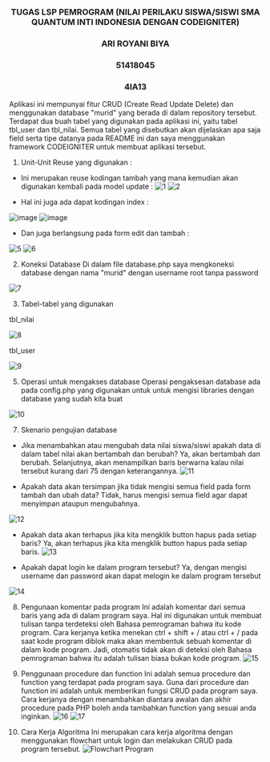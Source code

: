 <h3 style="text-align:center">TUGAS LSP PEMROGRAM (NILAI PERILAKU SISWA/SISWI SMA QUANTUM INTI INDONESIA DENGAN CODEIGNITER)</h3>
<h3 style="text-align:center">ARI ROYANI BIYA</h3>
<h3 style="text-align:center">51418045</h3>
<h3 style="text-align:center">4IA13</h3>

Aplikasi ini mempunyai fitur CRUD (Create Read Update Delete) dan menggunakan database "murid" yang berada di dalam repository tersebut. Terdapat dua buah tabel yang digunakan pada aplikasi ini, yaitu tabel tbl_user dan tbl_nilai. Semua tabel yang disebutkan akan dijelaskan apa saja field serta tipe datanya pada README ini dan saya menggunakan framework CODEIGNITER untuk membuat aplikasi tersebut. 

1. Unit-Unit Reuse yang digunakan :
-	Ini merupakan reuse kodingan tambah yang mana kemudian akan digunakan kembali pada model update :
![1](https://user-images.githubusercontent.com/108471020/177028624-e5a93da8-4377-4add-8d07-d216e3cdd1f7.png)
![2](https://user-images.githubusercontent.com/108471020/177028564-264c4a2b-7150-4031-b206-ac62d01a2926.png)

- Hal ini juga ada dapat kodingan index :

![image](https://user-images.githubusercontent.com/108471020/177028807-9d06627e-ea18-482f-864f-4f6666055160.png)
![image](https://user-images.githubusercontent.com/108471020/177028797-e85097b9-3534-4cc9-bba5-7167288042b9.png)

-	Dan juga berlangsung pada form edit dan tambah :

![5](https://user-images.githubusercontent.com/108471020/177028543-a5d3dfe2-4f09-453d-9a7f-c6510c9f0a70.png)
![6](https://user-images.githubusercontent.com/108471020/177028546-e249cab9-edf8-4044-8630-3ed9f8c9b3ab.png)

2. Koneksi Database
Di dalam file database.php saya mengkoneksi database dengan nama "murid" dengan username root tanpa password

![7](https://user-images.githubusercontent.com/108471020/177028539-622d294a-6b8d-46cb-a36a-959e68c02ffd.png)

3. Tabel-tabel yang digunakan

tbl_nilai

![8](https://user-images.githubusercontent.com/108471020/177028534-465c2ce9-ac14-4c22-83e6-e7677d71f36a.png)

tbl_user

![9](https://user-images.githubusercontent.com/108471020/177028533-53b12131-0584-4e01-bb39-67c4c3449bcd.png)

5. Operasi untuk mengakses database
Operasi pengaksesan database ada pada config.php yang digunakan untuk untuk mengisi libraries dengan database yang sudah kita buat

![10](https://user-images.githubusercontent.com/108471020/177028531-ab88ce35-6f09-43e6-bc0f-c3fb7455d79e.png)

7. Skenario pengujian database
- Jika menambahkan atau mengubah data nilai siswa/siswi apakah data di dalam tabel nilai akan bertambah dan berubah? Ya, akan bertambah dan berubah. Selanjutnya, akan menampilkan baris berwarna kalau nilai tersebut kurang dari 75 dengan keterangannya.
![11](https://user-images.githubusercontent.com/108471020/177028527-57a91ad5-ffe9-4bdc-bc9a-530932bab4cd.png)

- Apakah data akan tersimpan jika tidak mengisi semua field pada form tambah dan ubah data? Tidak, harus mengisi semua field agar dapat menyimpan ataupun mengubahnya.

![12](https://user-images.githubusercontent.com/108471020/177028512-44b9d26b-2da8-4eef-ad8d-5645d81b0070.png)

- Apakah data akan terhapus jika kita mengklik button hapus pada setiap baris? Ya, akan terhapus jika kita mengklik button hapus pada setiap baris.
![13](https://user-images.githubusercontent.com/108471020/177028503-69e7ae64-1cb2-4aca-b813-73b815f2263b.png)

-	Apakah dapat login ke dalam program tersebut? Ya, dengan mengisi username dan password akan dapat melogin ke dalam program tersebut

![14](https://user-images.githubusercontent.com/108471020/177028501-48be6165-24ff-46e0-9a44-60058dfb5cca.png)


8. Pengunaan komentar pada program
Ini adalah komentar dari semua baris yang ada di dalam program saya. Hal ini digunakan untuk membuat tulisan tanpa terdeteksi oleh Bahasa pemrograman bahwa itu kode program. Cara kerjanya ketika menekan ctrl + shift + / atau ctrl + / pada saat kode program diblok maka akan membentuk sebuah komentar di dalam kode program. Jadi, otomatis tidak akan di deteksi oleh Bahasa pemrograman bahwa itu adalah tulisan biasa bukan kode program.
![15](https://user-images.githubusercontent.com/108471020/177028498-6e9d7f90-9b97-4de8-b26a-b08fd29fdb73.png)


9. Penggunaan procedure dan function
Ini adalah semua procedure dan function yang terdapat pada program saya. Guna dari procedure dan function ini adalah untuk memberikan fungsi CRUD pada program saya. Cara kerjanya dengan menambahkan <?php defined('BASEPATH') OR exit('No direct script access allowed'); /?> diantara awalan dan akhir procedure pada PHP boleh anda tambahkan function yang sesuai anda inginkan.
![16](https://user-images.githubusercontent.com/108471020/177028488-2a734d23-e70e-4c8b-aba9-6f2b8656ff15.png)
![17](https://user-images.githubusercontent.com/108471020/177028489-9a8feed9-5d80-4db4-9864-896e44871f0b.png)

10. Cara Kerja Algoritma
Ini merupakan cara kerja algoritma dengan menggunakan flowchart untuk login dan melakukan CRUD pada program tersebut.
![Flowchart Program](https://user-images.githubusercontent.com/108471020/177028456-e9224454-8f7f-425c-bf7e-25b5418fa79c.jpg)
